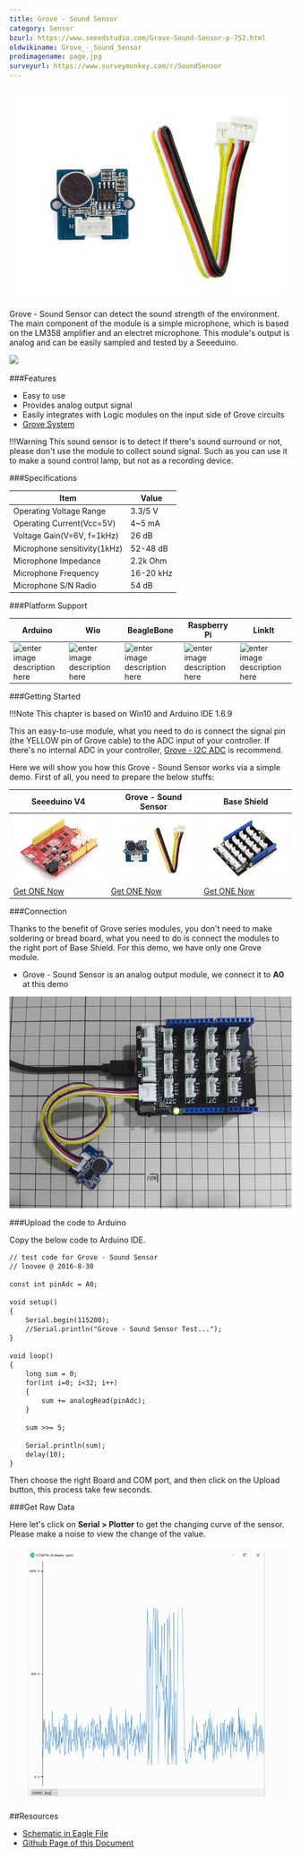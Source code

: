 ```yaml
---
title: Grove - Sound Sensor
category: Sensor
bzurl: https://www.seeedstudio.com/Grove-Sound-Sensor-p-752.html
oldwikiname: Grove_-_Sound_Sensor
prodimagename: page.jpg
surveyurl: https://www.surveymonkey.com/r/SoundSensor
---
```


![enter image description here](https://raw.githubusercontent.com/SeeedDocument/Grove_Sound_Sensor/master/images/page.jpg)

Grove - Sound Sensor can detect the sound strength of the environment. The main component of the module is a simple microphone, which is based on the LM358 amplifier and an electret microphone. This module's output is analog and can be easily sampled and tested by a Seeeduino. 

[![](https://raw.githubusercontent.com/SeeedDocument/Seeed-WiKi/master/docs/images/get_one_now.png)](http://www.seeedstudio.com/Grove-Sound-Sensor-p-752.html)


###Features

* Easy to use 
* Provides analog output signal
* Easily integrates with Logic modules on the input side of Grove circuits
* [Grove System](http://127.0.0.1:8000/Grove/Grove_System/)

!!!Warning
    This sound sensor is to detect if there's sound surround or not, please don't use the module to collect sound signal. Such as you can use it to make a sound control lamp, but not as a recording device.

###Specifications

|Item|Value|
|-----|------|
|Operating Voltage Range| 3.3/5 V |
|Operating Current(Vcc=5V)|4~5 mA|
|Voltage Gain(V=6V, f=1kHz)|26 dB|
|Microphone sensitivity(1kHz)|52-48 dB|
|Microphone Impedance|2.2k Ohm|
|Microphone Frequency|16-20 kHz|
|Microphone S/N Radio|54 dB|

###Platform Support

|Arduino|Wio|BeagleBone|Raspberry Pi|LinkIt|
|---------|-----|-----|------|------|
|![enter image description here](https://raw.githubusercontent.com/SeeedDocument/Seeed-WiKi/master/docs/images/arduino_logo.jpg)|![enter image description here](https://raw.githubusercontent.com/SeeedDocument/Seeed-WiKi/master/docs/images/wio_logo.jpg)|![enter image description here](https://raw.githubusercontent.com/SeeedDocument/Seeed-WiKi/master/docs/images/bbg_logo.jpg)|![enter image description here](https://raw.githubusercontent.com/SeeedDocument/Seeed-WiKi/master/docs/images/raspberry_pi_logo.jpg)|![enter image description here](https://raw.githubusercontent.com/SeeedDocument/Seeed-WiKi/master/docs/images/linkit_logo.jpg)|

###Getting Started

!!!Note
    This chapter is based on Win10 and Arduino IDE 1.6.9
    
This an easy-to-use module, what you need to do is connect the signal pin (the YELLOW pin of Grove cable) to the ADC input of your controller. If there's no internal ADC in your controller, [Grove - I2C ADC](http://www.seeedstudio.com/Grove-I2C-ADC-p-1580.html) is recommend. 


Here we will show you how this Grove - Sound Sensor works via a simple demo. First of all, you need to prepare the below stuffs:

| Seeeduino V4 | Grove - Sound Sensor | Base Shield |
|--------------|----------------------|-----------------|
|![enter image description here](https://raw.githubusercontent.com/SeeedDocument/Grove_Light_Sensor/master/images/gs_1.jpg)|![enter image description here](https://raw.githubusercontent.com/SeeedDocument/Grove_Sound_Sensor/master/images/gs_1.jpg)|![enter image description here](https://raw.githubusercontent.com/SeeedDocument/Grove_Light_Sensor/master/images/gs_4.jpg)|
|[Get ONE Now](http://www.seeedstudio.com/Seeeduino-V4.2-p-2517.html)|[Get ONE Now](http://www.seeedstudio.com/Grove-Sound-Sensor-p-752.html)|[Get ONE Now](http://www.seeedstudio.com/Grove-Universal-4-Pin-20cm-Unbuckled-Cable-%285-PCs-Pack%29-p-749.html)|



###Connection 

Thanks to the benefit of Grove series modules, you don't need to make soldering or bread board, what you need to do is connect the modules to the right port of Base Shield. For this demo, we have only one Grove module. 

* Grove - Sound Sensor is an analog output module, we connect it to **A0** at this demo


![enter image description here](https://raw.githubusercontent.com/SeeedDocument/Grove_Sound_Sensor/master/images/connection.jpg)


###Upload the code to Arduino

Copy the below code to Arduino IDE.

```
// test code for Grove - Sound Sensor
// loovee @ 2016-8-30

const int pinAdc = A0;

void setup()
{
    Serial.begin(115200);
    //Serial.println("Grove - Sound Sensor Test...");
}

void loop()
{
    long sum = 0;
    for(int i=0; i<32; i++)
    {
        sum += analogRead(pinAdc);
    }
    
    sum >>= 5;
    
    Serial.println(sum);
    delay(10);
}

```

Then choose the right Board and COM port, and then click on the Upload button, this process take few seconds. 

###Get Raw Data

Here let's click on **Serial > Plotter** to get the changing curve of the sensor. Please make a noise to view the change of the value. 

![enter image description here](https://raw.githubusercontent.com/SeeedDocument/Grove_Sound_Sensor/master/images/sound_raw.png)


##Resources

* [Schematic in Eagle File](https://github.com/SeeedDocument/Grove_Sound_Sensor/raw/master/resources/Grove%20-%20Sound%20Sensor.zip)
* [Github Page of this Document](https://github.com/SeeedDocument/Grove_Sound_Sensor)


